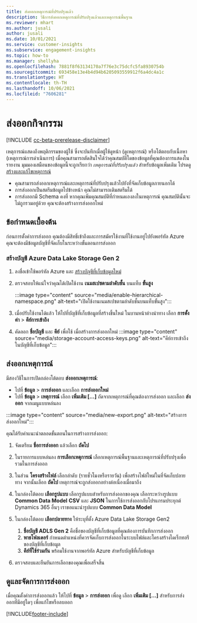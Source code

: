 ```yaml
---
title: ส่งออกเหตุการณ์ที่ปรับปรุงแล้ว
description: วิธีการส่งออกเหตุการณ์ที่ปรับปรุงแล้วและเหตุการณ์พื้นฐาน
ms.reviewer: mhart
ms.author: jusali
author: jusali
ms.date: 10/01/2021
ms.service: customer-insights
ms.subservice: engagement-insights
ms.topic: how-to
ms.manager: shellyha
ms.openlocfilehash: 7881f8f63134170a7f76e3c75dcfc5fa8930754b
ms.sourcegitcommit: 693458e13e4b4d94b6205093559912f6a4dc4a1c
ms.translationtype: HT
ms.contentlocale: th-TH
ms.lasthandoff: 10/06/2021
ms.locfileid: "7606281"
---
```

# <a name="export-events"></a>ส่งออกกิจกรรม

[!INCLUDE [cc-beta-prerelease-disclaimer](includes/cc-beta-prerelease-disclaimer.md)]

เหตุการณ์แสดงถึงพฤติกรรมของผู้ใช้ ซึ่งจะบันทึกเมื่อผู้ใช้ดูหน้า (ดูเหตุการณ์) หรือโต้ตอบกับเนื้อหา (เหตุการณ์การดำเนินการ) เมื่อคุณสามารถตัดสินใจได้ว่าคุณสมบัติใดของข้อมูลที่คุณต้องการแสดงในรายงาน มุมมองเสมือนของข้อมูลนี้จะถูกเรียกว่า *เหตุการณ์ที่ปรับปรุงแล้ว* สำหรับข้อมูลเพิ่มเติม โปรดดู [สร้างและแก้ไขเหตุการณ์](refined-events.md)

- คุณสามารถส่งออกเหตุการณ์และเหตุการณ์ที่ปรับปรุงแล้วไปยังที่จัดเก็บข้อมูลภายนอกได้ 
- การส่งออกเป็นสตรีมข้อมูลไปข้างหน้า คุณไม่สามารถเติมสตรีมได้ 
- การส่งออกมี Schema คงที่ หากคุณเพิ่มคุณสมบัติที่กำหนดเองลงในเหตุการณ์ คุณสมบัตินั้นจะไม่ถูกรวมอยู่ด้วย คุณจะต้องสร้างการส่งออกใหม่

## <a name="prerequisites"></a>ข้อกำหนดเบื้องต้น

ก่อนการตั้งค่าการส่งออก คุณต้องมีสิทธิ์เข้าถึงและการสมัครใช้งานที่ใช้งานอยู่ไปยังพอร์ทัล Azure คุณจะต้องมีข้อมูลบัญชีที่จัดเก็บในระหว่างขั้นตอนการส่งออก 

### <a name="create-an-azure-data-lake-storage-gen-2-accounts"></a>สร้างบัญชี Azure Data Lake Storage Gen 2

1. ลงชื่อเข้าใช้พอร์ทัล Azure และ [สร้างบัญชีที่เก็บข้อมูลใหม่](/azure/storage/common/storage-account-create) 

1. ตรวจสอบให้แน่ใจว่าคุณได้เปิดใช้งาน **เนมสเปซตามลำดับชั้น** บนแท็บ **ขั้นสูง** 

   :::image type="content" source="media/enable-hierarchical-namespace.png" alt-text="เปิดใช้งานเนมสเปซตามลำดับชั้นบนแท็บขั้นสูง":::

1. เมื่อปรับใช้งานได้แล้ว ให้ไปที่บัญชีที่เก็บข้อมูลที่สร้างขึ้นใหม่ ในบานหน้าต่างนำทาง เลือก **การตั้งค่า** > **คีย์การเข้าถึง** 

1. คัดลอก **ชื่อบัญชี** และ **คีย์** เพื่อใช้ เมื่อสร้างการส่งออกใหม่
   :::image type="content" source="media/storage-account-access-keys.png" alt-text="คีย์การเข้าถึงในบัญชีที่เก็บข้อมูล":::

## <a name="export-events"></a>ส่งออกเหตุการณ์

มีสองวิธีในการเปิดกล่องโต้ตอบ **ส่งออกเหตุการณ์**: 
- ไปที่ **ข้อมูล** > **การส่งออก** และเลือก **การส่งออกใหม่**
- ไปที่ **ข้อมูล** > **เหตุการณ์** เลือก **เพิ่มเติม [...]** ถัดจากเหตุการณ์ที่คุณต้องการส่งออก และเลือก **ส่งออก** จากเมนูแบบหล่นลง 

:::image type="content" source="media/new-export.png" alt-text="สร้างการส่งออกใหม่":::

คุณได้รับคำแนะนำตลอดขั้นตอนในการสร้างการส่งออก:

1. จัดเตรียม **ชื่อการส่งออก** แล้วเลือก **ถัดไป**

1. ในรายการแบบหล่นลง **การเลือกเหตุการณ์** เลือกเหตุการณ์พื้นฐานและเหตุการณ์ที่ปรับปรุงเพื่อรวมในการส่งออก 

1. ในส่วน **โครงสร้างไฟล์** เลือกลำดับ (รายชั่วโมงหรือรายวัน) เพื่อสร้างไฟล์ใหม่ในที่จัดเก็บปลายทาง จากนั้นเลือก **ถัดไป** เหตุการณ์จะถูกส่งออกอย่างต่อเนื่องเมื่อมาถึง

1. ในกล่องโต้ตอบ **เลือกรูปแบบ** เลือกรูปแบบสำหรับการส่งออกของคุณ เลือกระหว่างรูปแบบ **Common Data Model** **CSV** และ **JSON** ในการใช้การส่งออกกับโปรแกรมประยุกต์ Dynamics 365 อื่นๆ เราขอแนะนำรูปแบบ **Common Data Model**

1. ในกล่องโต้ตอบ **เลือกปลายทาง** ให้ระบุที่ตั้ง Azure Data Lake Storage Gen2
    1. **ชื่อบัญชี ADLS Gen 2** คือชื่อของบัญชีที่เก็บข้อมูลที่คุณต้องการบันทึกการส่งออก 
    1. **พาธโฟลเดอร์** กำหนดตำแหน่งที่ควรจัดเก็บการส่งออกในระบบไฟล์และโครงสร้างไดเร็กทอรีของบัญชีที่เก็บข้อมูล
    1. **คีย์ที่ใช้ร่วมกัน** พร้อมใช้งานจากพอร์ทัล Azure สำหรับบัญชีที่เก็บข้อมูล

1. ตรวจสอบและยืนยันการเลือกของคุณเพื่อเสร็จสิ้น

## <a name="view-and-manage-exports"></a>ดูและจัดการการส่งออก

เมื่อคุณตั้งค่าการส่งออกแล้ว ให้ไปที่ **ข้อมูล** > **การส่งออก** เพื่อดู เลือก **เพิ่มเติม [...]** สำหรับการส่งออกที่มีอยู่ใดๆ เพื่อแก้ไขหรือลบออก


[!INCLUDE[footer-include](../includes/footer-banner.md)]
